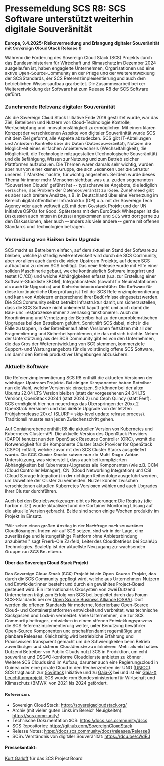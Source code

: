 # Pressemeldung SCS R8: SCS Software unterstützt weiterhin digitale Souveränität

**Europa, 9.4.2025: Risikovermeidung und Erlangung digitaler Souveränität mit Sovereign Cloud Stack Release 8**

Während die Förderung des Sovereign Cloud Stack (SCS) Projekts durch das Bundesministerium für Wirtschaft und Klimaschutz im Dezember 2024 ausgelaufen ist, haben engagierte Unternehmen, Organisationen und eine aktive Open-Source-Community an der Pflege und der Weiterentwicklung der SCS Standards, der SCS Referenzimplementierung und auch dem betrieblichen Wissensaufbau gearbeitet. Die Zusammenarbeit bei der Weiterentwicklung der Software hat zum Release R8 der SCS Software geführt.

### Zunehmende Relevanz digitaler Souveränität

Als die Sovereign Cloud Stack Initiative Ende 2019 gestartet wurde, war das Ziel, Betreibern und Nutzern von Cloud-Technologie Kontrolle, Wertschöpfung und Innovationsfähigkeit zu ermöglichen. Mit einem klaren Konzept der verschiedenen Aspekte von digitaler Souveränität wurde SCS mit dem Ziel geformt, alle Aspekte abzudecken. SCS gibt IT-Abteilungen und Anbietern Kontrolle über die Daten (Datensouveränität), Nutzern die Möglichkeit eines einfachen Anbieterwechsels (Wechselfähigkeit), die Möglichkeit, die Technologie mitzugestalten (Technologische Souveränität) und die Befähigung, Wissen zur Nutzung und zum Betrieb solcher Plattformen aufzubauen. Die Themen waren damals sehr wichtig, wurden aber nur von einer kleinen Gruppe, die sich Gedanken über die Struktur unseres IT Marktes machte, für wichtig angesehen. Seitdem wurde dieses Thema für immer mehr Menschen sichtbar, was u.a. zu den sogenannten "Souveränen Clouds" geführt hat -- typischerweise Angebote, die lediglich versuchen, das Problem der Datensouveränität zu lösen. Zunehmend gibt es aber auch breitere Ansätze, z.B. in Deutschland über eine Vernetzung im Bereich digital öffentlicher Infrastruktur (DPI) u.a. mit der Sovereign Tech Agency oder auch weltweit z.B. mit dem Govstack Projekt und der UN Initiative OSPOs for Good. Spätestens mit dem EuroStack Whitepaper ist die Diskussion auch mitten in Brüssel angekommen und SCS wird dort gerne zu den Diskussionen, aber auch -- anders als viele andere -- gerne mit offenen Standards und Technologien beitragen.

### Vermeidung von Risiken beim Upgrade

SCS macht es Betreibern einfach, auf dem aktuellen Stand der Software zu bleiben, welche ja ständig weiterentwickelt wird durch die SCS Community, aber vor allem auch durch die vielen Upstream Projekte, auf denen SCS aufbaut und zu denen SCS beiträgt. Das neue Release wurde mit Hilfe einer soliden Maschinerie gebaut, welche kontinuierlich Software integriert und testet (CI/CD) und welche Abhängigkeiten erfasst (u.a. zur Erstellung einer Software-Stückliste SBOM), Integrationstests (sowohl für Neuinstallationen als auch für Upgrades) und Sicherheitstests durchführt. Die Software für diese kontinuierliche Überprüfung ist Teil der SCS Referenzimplementierung und kann von Anbietern entsprechend ihrer Bedürfnisse eingesetzt werden. Die SCS  Community selbst betreibt Infrastruktur damit, um sicherzustellen, dass die SCS Software nicht unbemerkt kaputt geht und auch damit die Bau- und Testprozesse immer zuverlässig funktionieren. Auch die Koordinierung und Vernetzung der Betreiber hat zu den unproblematischen Upgrades bei den Betreibern geführt. Somit hilft SCS dabei, nicht in die Falle zu tappen, in der Betreiber auf alten Versionen festsitzen mit all der Fragmentierung und Sicherheitsproblemen, die das mit sich brächte. Neben der Unterstützung aus der SCS Community gibt es von den Unternehmen, die das Gros der Weiterentwicklung von SCS stemmen, kommerzielle Support- und Wartungsangebote für die vollständig offene SCS Software, um damit den Betrieb produktiver Umgebungen abzusichern.

### Aktuelle Software

Die Referenzimplementierung SCS R8 enthält die aktuellen Versionen der wichtigen Upstream Projekte. Bei einigen Komponenten haben Betreiber nun die Wahl, welche Version sie einsetzen. Sie können bei der alten Ubuntu 22.04 LTS Version bleiben (statt der vorgesehenen 24.04 LTS Version), OpenStack 2024.1 (statt 2024.2) und Ceph Quincy (statt Reef). SCS ermöglicht hier nun neuerdings das Überspringen der 20xx.2 OpenStack Versionen und das direkte Upgrade von der letzten Frühjahrsrelease 20xx.1 (SLURP = skip-level update release process). Traditionell musste man jeden Zwischenschritt gehen.

Auf Containerebene enthält R8 die aktuellen Version von Kubernetes und Kubernetes Cluster-API. Die aktuelle Version des OpenStack Providers (CAPO) benutzt nun den OpenStack Resource Controller (ORC), womit die Notwendigkeit für die Komponente Cluster Stack Provider for OpenStack (CSPO) entfällt, welche zuvor mit den SCS Cluster Stacks ausgeliefert wurde. Die SCS Cluster Stacks nutzen nun die Multi-Stage-Addon Unterstützung, was sicherstellt, dass auch bei komplizierten Abhängigkeiten bei Kubernetes-Upgrades alle Komponenten (wie z.B. CCM (Cloud Controller Manager), CNI (Cloud Networking Integration) und CSI (Cloud Storage Integration) in der richtigen Reihenfolge ausgeführt werden, um Downtime der Cluster zu vermeiden. Nutzer können zwischen verschiedenen aktuellen Kubernetes Versionen wählen und auch Upgrades ihrer Cluster durchführen.

Auch bei den Betriebswerkzeugen gibt es Neuerungen: Die Registry (die harbor nutzt) wurde aktualisiert und die Container Monitoring Lösung auf die aktuelle Version gebracht. Beide sind schon einige Wochen produktiv im Projekt im Einsatz.

"Wir sehen einen großen Anstieg in der Nachfrage nach souveränen Cloudlösungen. Indem wir auf SCS setzen, sind wir in der Lage, eine zuverlässige und leistungsfähige Plattform ohne Anbieterbindung anzubieten." sagt Freerk-Ole Zakfeld, Leiter des Cloudbetriebs bei ScaleUp Technologies. ScaleUp ist der aktuellste Neuzugang zur wachsenden Gruppe von SCS Betreibern.

#### Über das Sovereign Cloud Stack Projekt

Das Sovereign Cloud Stack (SCS) Projekt ist ein Open-Source-Projekt, das durch die SCS Community gepflegt wird, welche aus Unternehmen, Nutzern und Entwickler:innen besteht und durch ein gewähltes Project-Board gesteuert wird. Ein internationales Ökosystem von zwei Dutzend Unternehmen trägt zum Erfolg von SCS bei, begleitet durch das Forum SCS-Standards bei der [Open Source Business Alliance (OSBA)](https://osb-alliance.de/). Dort werden die offenen Standards für moderne, föderierbare Open-Source Cloud- und Containerplattformen entwickelt und verbreitet, was technische Sackgassen und Lock-in vermeidet. Viele Unternehmen, die zur SCS Community beitragen, entwickeln in einem offenen Entwicklungsprozess die SCS Referenzimplementierung weiter, unter Benutzung bewährter Open-Source Komponenten und erschaffen damit regelmäßige und planbare Releases. Gleichzeitig wird betriebliche Erfahrung und Praxiswissen transparent gemacht um die Schwierigkeiten beim Betrieb zuverlässiger und sicherer Clouddienste zu minimieren. Mehr als ein halbes Dutzend Betreiber von Public Clouds nutzt SCS in Produktion, um echt souveräne und DSGVO-konforme Clouddienste anbieten zu können. Weitere SCS Clouds sind im Aufbau, darunter auch eine Regierungscloud in Guinea oder eine private Cloud in den Rechenzentren der UNO ([UNICC](https://www.unicc.org/)). SCS trägt auch zur [GovStack](https://www.govstack.global/) Initiative und zu [Gaia-X](https://gaia-x.eu/) bei und ist ein [Gaia-X Leuchtturmprojekt](https://gaia-x.eu/community/lighthouse-projects/). SCS wurde vom Bundesministerium für Wirtschaft und Klimaschutz (BMWK) von 2021 bis 2024 gefördert.

#### Referenzen:

- Sovereign Cloud Stack: https://sovereigncloudstack.org/
- Archiv (mit vielen guten Links im Bereich Neuigkeiten): https://scs.community/
- Technische Dokumentation SCS: https://docs.scs.community/docs
- SCS Repositories: https://github.com/SovereignCloudStack
- Release Notes: https://docs.scs.community/docs/releases/Release8
- SCS’s Verständnis von digitaler Souveränität: https://rdcu.be/cWdBJ

#### Pressekontakt:
[Kurt Garloff](mailto:scs@garloff.de) für das SCS Project Board
